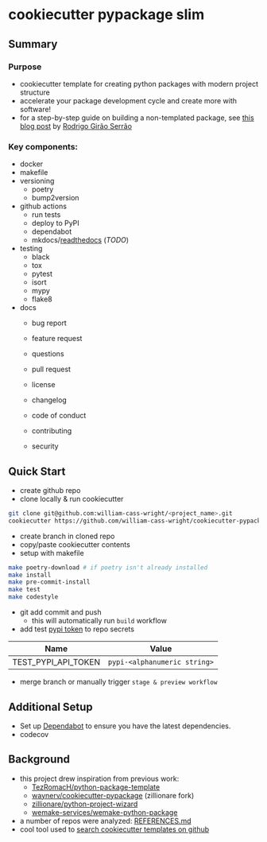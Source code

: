 # cookiecutter pypackage slim

## Summary
### Purpose
- cookiecutter template for creating python packages with modern project structure
- accelerate your package development cycle and create more with software!
- for a step-by-step guide on building a non-templated package, see [this blog post](https://mathspp.com/blog/how-to-create-a-python-package-in-2022) by [Rodrigo Girão Serrão](https://github.com/rodrigogiraoserrao)

### Key components:
- docker
- makefile
- versioning
	- poetry
	- bump2version
- github actions
	- run tests
	- deploy to PyPI
	- dependabot
	- mkdocs/[readthedocs] (*TODO*)
- testing
	- black
	- tox
	- pytest
	- isort
	- mypy
	- flake8
- docs
	- bug report
	- feature request
	- questions
	
	- pull request
	- license
	- changelog
	- code of conduct
	- contributing
	- security

[readthedocs]: https://github.com/readthedocs/readthedocs.org

## Quick Start
- create github repo 
- clone locally & run cookiecutter
```bash
git clone git@github.com:william-cass-wright/<project_name>.git
cookiecutter https://github.com/william-cass-wright/cookiecutter-pypackage-slim.git _<project_name>
```
- create branch in cloned repo
- copy/paste cookiecutter contents
- setup with makefile
```bash
make poetry-download # if poetry isn't already installed
make install
make pre-commit-install
make test
make codestyle
```

- git add commit and push
	- this will automatically run `build` workflow
- add test [pypi token] to repo secrets

| Name | Value |
| ---- | ---- |
| TEST_PYPI_API_TOKEN | `pypi-<alphanumeric string>` |

- merge branch or manually trigger `stage & preview workflow` 

[pypi token]: https://pypi.org/help/#apitoken

## Additional Setup
- Set up [Dependabot](https://docs.github.com/en/github/administering-a-repository/enabling-and-disabling-version-updates#enabling-github-dependabot-version-updates) to ensure you have the latest dependencies.
- codecov

## Background
- this project drew inspiration from previous work:
	- [TezRomacH/python-package-template]
	- [waynerv/cookiecutter-pypackage] (zillionare fork)
	- [zillionare/python-project-wizard]
	- [wemake-services/wemake-python-package]
- a number of repos were analyzed: [REFERENCES.md]
- cool tool used to [search cookiecutter templates on github]

[TezRomacH/python-package-template]: https://github.com/TezRomacH/python-package-template
[waynerv/cookiecutter-pypackage]: https://github.com/waynerv/cookiecutter-pypackage
[wemake-services/wemake-python-package]: https://github.com/wemake-services/wemake-python-package
[REFERENCES.md]: /references/REFERENCES.md
[search cookiecutter templates on github]:http://cookiecutter-templates.sebastianruml.name/
[zillionare/python-project-wizard]: https://github.com/zillionare/python-project-wizard